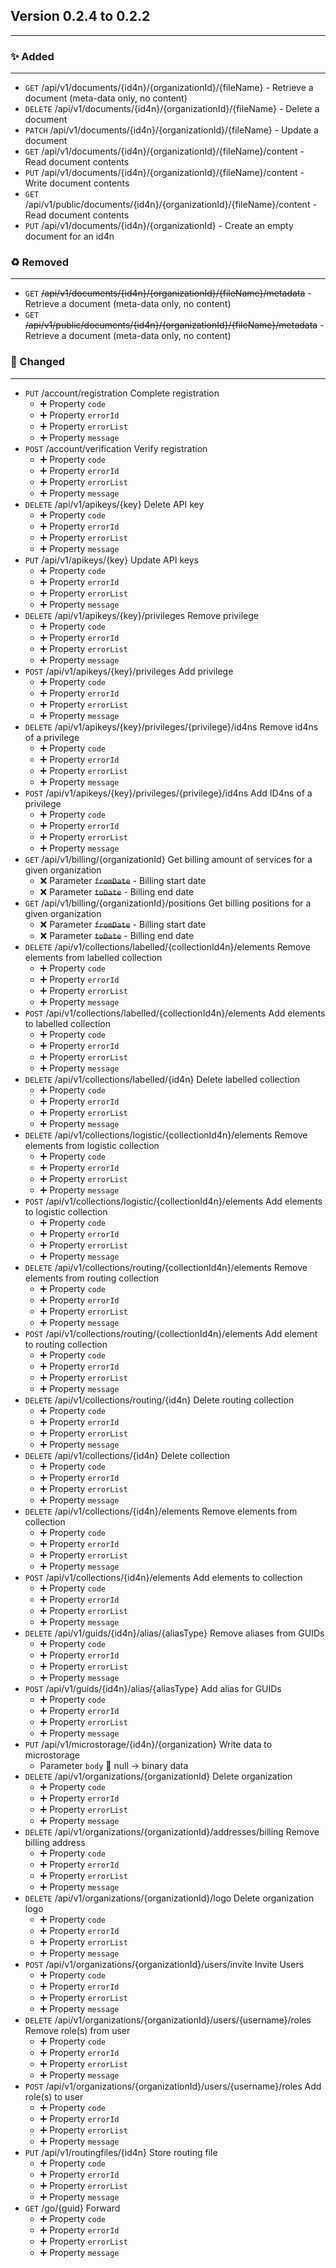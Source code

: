 ## Version 0.2.4 to 0.2.2
---
### :sparkles: Added
---
* `GET` /api/v1/documents/{id4n}/{organizationId}/{fileName} - Retrieve a document (meta-data only, no content)
* `DELETE` /api/v1/documents/{id4n}/{organizationId}/{fileName} - Delete a document
* `PATCH` /api/v1/documents/{id4n}/{organizationId}/{fileName} - Update a document
* `GET` /api/v1/documents/{id4n}/{organizationId}/{fileName}/content - Read document contents
* `PUT` /api/v1/documents/{id4n}/{organizationId}/{fileName}/content - Write document contents
* `GET` /api/v1/public/documents/{id4n}/{organizationId}/{fileName}/content - Read document contents
* `PUT` /api/v1/documents/{id4n}/{organizationId} - Create an empty document for an id4n

### :recycle: Removed
---
* `GET` ~~/api/v1/documents/{id4n}/{organizationId}/{fileName}/metadata~~ - Retrieve a document (meta-data only, no content)
* `GET` ~~/api/v1/public/documents/{id4n}/{organizationId}/{fileName}/metadata~~ - Retrieve a document (meta-data only, no content)

### :wrench: Changed
---
* `PUT` /account/registration Complete registration  
  * :heavy_plus_sign: Property `code`
  * :heavy_plus_sign: Property `errorId`
  * :heavy_plus_sign: Property `errorList`
  * :heavy_plus_sign: Property `message`
* `POST` /account/verification Verify registration  
  * :heavy_plus_sign: Property `code`
  * :heavy_plus_sign: Property `errorId`
  * :heavy_plus_sign: Property `errorList`
  * :heavy_plus_sign: Property `message`
* `DELETE` /api/v1/apikeys/{key} Delete API key  
  * :heavy_plus_sign: Property `code`
  * :heavy_plus_sign: Property `errorId`
  * :heavy_plus_sign: Property `errorList`
  * :heavy_plus_sign: Property `message`
* `PUT` /api/v1/apikeys/{key} Update API keys  
  * :heavy_plus_sign: Property `code`
  * :heavy_plus_sign: Property `errorId`
  * :heavy_plus_sign: Property `errorList`
  * :heavy_plus_sign: Property `message`
* `DELETE` /api/v1/apikeys/{key}/privileges Remove privilege  
  * :heavy_plus_sign: Property `code`
  * :heavy_plus_sign: Property `errorId`
  * :heavy_plus_sign: Property `errorList`
  * :heavy_plus_sign: Property `message`
* `POST` /api/v1/apikeys/{key}/privileges Add privilege  
  * :heavy_plus_sign: Property `code`
  * :heavy_plus_sign: Property `errorId`
  * :heavy_plus_sign: Property `errorList`
  * :heavy_plus_sign: Property `message`
* `DELETE` /api/v1/apikeys/{key}/privileges/{privilege}/id4ns Remove id4ns of a privilege  
  * :heavy_plus_sign: Property `code`
  * :heavy_plus_sign: Property `errorId`
  * :heavy_plus_sign: Property `errorList`
  * :heavy_plus_sign: Property `message`
* `POST` /api/v1/apikeys/{key}/privileges/{privilege}/id4ns Add ID4ns of a privilege  
  * :heavy_plus_sign: Property `code`
  * :heavy_plus_sign: Property `errorId`
  * :heavy_plus_sign: Property `errorList`
  * :heavy_plus_sign: Property `message`
* `GET` /api/v1/billing/{organizationId} Get billing amount of services for a given organization  
  * :x: Parameter ~~`fromDate`~~ - Billing start date
  * :x: Parameter ~~`toDate`~~ - Billing end date
* `GET` /api/v1/billing/{organizationId}/positions Get billing positions for a given organization  
  * :x: Parameter ~~`fromDate`~~ - Billing start date
  * :x: Parameter ~~`toDate`~~ - Billing end date
* `DELETE` /api/v1/collections/labelled/{collectionId4n}/elements Remove elements from labelled collection  
  * :heavy_plus_sign: Property `code`
  * :heavy_plus_sign: Property `errorId`
  * :heavy_plus_sign: Property `errorList`
  * :heavy_plus_sign: Property `message`
* `POST` /api/v1/collections/labelled/{collectionId4n}/elements Add elements to labelled collection  
  * :heavy_plus_sign: Property `code`
  * :heavy_plus_sign: Property `errorId`
  * :heavy_plus_sign: Property `errorList`
  * :heavy_plus_sign: Property `message`
* `DELETE` /api/v1/collections/labelled/{id4n} Delete labelled collection  
  * :heavy_plus_sign: Property `code`
  * :heavy_plus_sign: Property `errorId`
  * :heavy_plus_sign: Property `errorList`
  * :heavy_plus_sign: Property `message`
* `DELETE` /api/v1/collections/logistic/{collectionId4n}/elements Remove elements from logistic collection  
  * :heavy_plus_sign: Property `code`
  * :heavy_plus_sign: Property `errorId`
  * :heavy_plus_sign: Property `errorList`
  * :heavy_plus_sign: Property `message`
* `POST` /api/v1/collections/logistic/{collectionId4n}/elements Add elements to logistic collection  
  * :heavy_plus_sign: Property `code`
  * :heavy_plus_sign: Property `errorId`
  * :heavy_plus_sign: Property `errorList`
  * :heavy_plus_sign: Property `message`
* `DELETE` /api/v1/collections/routing/{collectionId4n}/elements Remove elements from routing collection  
  * :heavy_plus_sign: Property `code`
  * :heavy_plus_sign: Property `errorId`
  * :heavy_plus_sign: Property `errorList`
  * :heavy_plus_sign: Property `message`
* `POST` /api/v1/collections/routing/{collectionId4n}/elements Add element to routing collection  
  * :heavy_plus_sign: Property `code`
  * :heavy_plus_sign: Property `errorId`
  * :heavy_plus_sign: Property `errorList`
  * :heavy_plus_sign: Property `message`
* `DELETE` /api/v1/collections/routing/{id4n} Delete routing collection  
  * :heavy_plus_sign: Property `code`
  * :heavy_plus_sign: Property `errorId`
  * :heavy_plus_sign: Property `errorList`
  * :heavy_plus_sign: Property `message`
* `DELETE` /api/v1/collections/{id4n} Delete collection  
  * :heavy_plus_sign: Property `code`
  * :heavy_plus_sign: Property `errorId`
  * :heavy_plus_sign: Property `errorList`
  * :heavy_plus_sign: Property `message`
* `DELETE` /api/v1/collections/{id4n}/elements Remove elements from collection  
  * :heavy_plus_sign: Property `code`
  * :heavy_plus_sign: Property `errorId`
  * :heavy_plus_sign: Property `errorList`
  * :heavy_plus_sign: Property `message`
* `POST` /api/v1/collections/{id4n}/elements Add elements to collection  
  * :heavy_plus_sign: Property `code`
  * :heavy_plus_sign: Property `errorId`
  * :heavy_plus_sign: Property `errorList`
  * :heavy_plus_sign: Property `message`
* `DELETE` /api/v1/guids/{id4n}/alias/{aliasType} Remove aliases from GUIDs  
  * :heavy_plus_sign: Property `code`
  * :heavy_plus_sign: Property `errorId`
  * :heavy_plus_sign: Property `errorList`
  * :heavy_plus_sign: Property `message`
* `POST` /api/v1/guids/{id4n}/alias/{aliasType} Add alias for GUIDs  
  * :heavy_plus_sign: Property `code`
  * :heavy_plus_sign: Property `errorId`
  * :heavy_plus_sign: Property `errorList`
  * :heavy_plus_sign: Property `message`
* `PUT` /api/v1/microstorage/{id4n}/{organization} Write data to microstorage  
  * Parameter `body` :memo: null -> binary data
* `DELETE` /api/v1/organizations/{organizationId} Delete organization  
  * :heavy_plus_sign: Property `code`
  * :heavy_plus_sign: Property `errorId`
  * :heavy_plus_sign: Property `errorList`
  * :heavy_plus_sign: Property `message`
* `DELETE` /api/v1/organizations/{organizationId}/addresses/billing Remove billing address  
  * :heavy_plus_sign: Property `code`
  * :heavy_plus_sign: Property `errorId`
  * :heavy_plus_sign: Property `errorList`
  * :heavy_plus_sign: Property `message`
* `DELETE` /api/v1/organizations/{organizationId}/logo Delete organization logo  
  * :heavy_plus_sign: Property `code`
  * :heavy_plus_sign: Property `errorId`
  * :heavy_plus_sign: Property `errorList`
  * :heavy_plus_sign: Property `message`
* `POST` /api/v1/organizations/{organizationId}/users/invite Invite Users  
  * :heavy_plus_sign: Property `code`
  * :heavy_plus_sign: Property `errorId`
  * :heavy_plus_sign: Property `errorList`
  * :heavy_plus_sign: Property `message`
* `DELETE` /api/v1/organizations/{organizationId}/users/{username}/roles Remove role(s) from user  
  * :heavy_plus_sign: Property `code`
  * :heavy_plus_sign: Property `errorId`
  * :heavy_plus_sign: Property `errorList`
  * :heavy_plus_sign: Property `message`
* `POST` /api/v1/organizations/{organizationId}/users/{username}/roles Add role(s) to user  
  * :heavy_plus_sign: Property `code`
  * :heavy_plus_sign: Property `errorId`
  * :heavy_plus_sign: Property `errorList`
  * :heavy_plus_sign: Property `message`
* `PUT` /api/v1/routingfiles/{id4n} Store routing file  
  * :heavy_plus_sign: Property `code`
  * :heavy_plus_sign: Property `errorId`
  * :heavy_plus_sign: Property `errorList`
  * :heavy_plus_sign: Property `message`
* `GET` /go/{guid} Forward  
  * :heavy_plus_sign: Property `code`
  * :heavy_plus_sign: Property `errorId`
  * :heavy_plus_sign: Property `errorList`
  * :heavy_plus_sign: Property `message`

